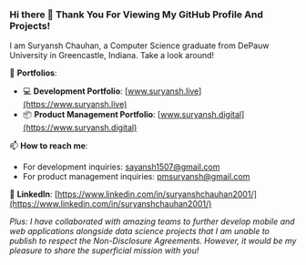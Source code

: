 <h3> Hi there 👋 Thank You For Viewing My GitHub Profile And Projects! </h3>

<!--
**suryanshchauhan/suryanshchauhan** is a ✨ _special_ ✨ repository because its `README.md` (this file) appears on your GitHub profile.

Here are some ideas to get you started:

- 🔭 I’m currently working on ...
- 🌱 I’m currently learning ...
- 👯 I’m looking to collaborate on ...
- 🤔 I’m looking for help with ...
- 💬 Ask me about ...
- 📫 How to reach me: ...
- 😄 Pronouns: ...
- ⚡ Fun fact: ...
-->

I am Suryansh Chauhan, a Computer Science graduate from DePauw University in Greencastle, Indiana. Take a look around!

🔗 **Portfolios**:  
- 💻 **Development Portfolio**: [www.suryansh.live](https://www.suryansh.live)  
- 📦 **Product Management Portfolio**: [www.suryansh.digital](https://www.suryansh.digital) 

📫 **How to reach me**:  
- For development inquiries: sayansh1507@gmail.com  
- For product management inquiries: pmsuryansh@gmail.com

💼 **LinkedIn**: [https://www.linkedin.com/in/suryanshchauhan2001/](https://www.linkedin.com/in/suryanshchauhan2001/)

*Plus: I have collaborated with amazing teams to further develop mobile and web applications alongside data science projects that I am unable to publish to respect the Non-Disclosure Agreements. However, it would be my pleasure to share the superficial mission with you!*
